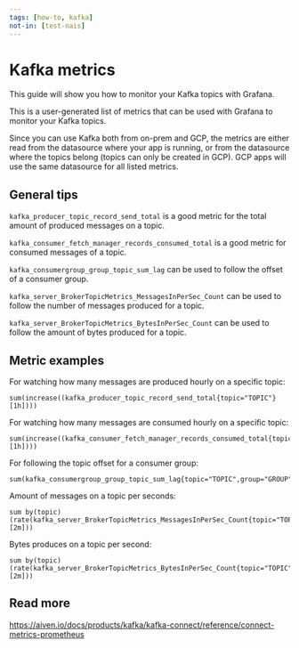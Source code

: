 ```yaml
---
tags: [how-to, kafka]
not-in: [test-nais]
---
```


# Kafka metrics
This guide will show you how to monitor your Kafka topics with Grafana.

This is a user-generated list of metrics that can be used with Grafana to monitor your Kafka topics.

Since you can use Kafka both from on-prem and GCP, the metrics are either read from the datasource where your app is running, or from the datasource where the topics belong (topics can only be created in GCP).
GCP apps will use the same datasource for all listed metrics.

## General tips
`kafka_producer_topic_record_send_total` is a good metric for the total amount of produced messages on a topic.

`kafka_consumer_fetch_manager_records_consumed_total` is a good metric for consumed messages of a topic.

`kafka_consumergroup_group_topic_sum_lag` can be used to follow the offset of a consumer group.

`kafka_server_BrokerTopicMetrics_MessagesInPerSec_Count` can be used to follow the number of messages produced for a topic.

`kafka_server_BrokerTopicMetrics_BytesInPerSec_Count` can be used to follow the amount of bytes produced for a topic.


## Metric examples

For watching how many messages are produced hourly on a specific topic:
```
sum(increase((kafka_producer_topic_record_send_total{topic="TOPIC"}[1h])))
```

For watching how many messages are consumed hourly on a specific topic:
```
sum(increase((kafka_consumer_fetch_manager_records_consumed_total{topic="TOPIC"}[1h])))
```

For following the topic offset for a consumer group:
```
sum(kafka_consumergroup_group_topic_sum_lag{topic="TOPIC",group="GROUP"})
```

Amount of messages on a topic per seconds:
```
sum by(topic) (rate(kafka_server_BrokerTopicMetrics_MessagesInPerSec_Count{topic="TOPIC"}[2m]))
```

Bytes produces on a topic per second:
```
sum by(topic) (rate(kafka_server_BrokerTopicMetrics_BytesInPerSec_Count{topic="TOPIC"}[2m]))
```

## Read more

<https://aiven.io/docs/products/kafka/kafka-connect/reference/connect-metrics-prometheus>
